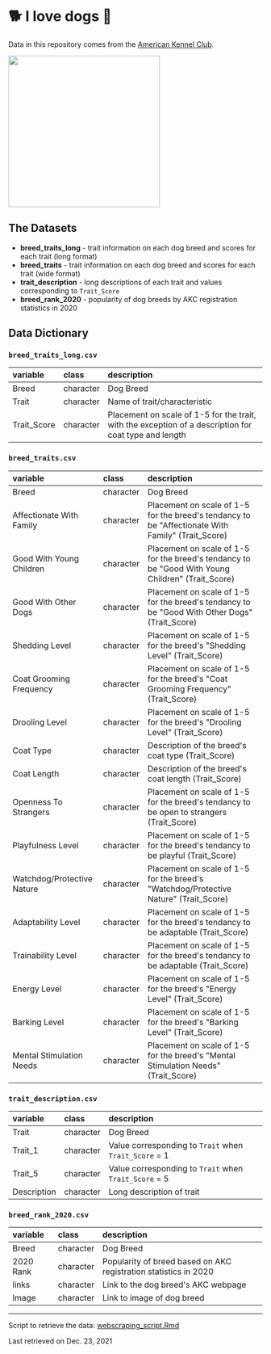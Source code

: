 # 🐕 I love dogs 🐶  

Data in this repository comes from the [American Kennel Club](https://www.akc.org/).

<img src="https://media-cldnry.s-nbcnews.com/image/upload/newscms/2020_28/1587661/dogs-age-years-kb-inline-200707.jpg" width="300" >

## The Datasets

- **breed_traits_long** - trait information on each dog breed and scores for each trait (long format)
- **breed_traits** - trait information on each dog breed and scores for each trait (wide format)
- **trait_description** - long descriptions of each trait and values corresponding to `Trait_Score`
- **breed_rank_2020** - popularity of dog breeds by AKC registration statistics in 2020


## Data Dictionary

### `breed_traits_long.csv`

|variable        |class     |description |
|:---------------|:---------|:-----------|
|Breed    |character | Dog Breed |
|Trait            |character | Name of trait/characteristic |
|Trait_Score            |character    | Placement on scale of 1-5 for the trait, with the exception of a description for coat type and length

### `breed_traits.csv`

|variable        |class     |description |
|:---------------|:---------|:-----------|
|Breed    |character | Dog Breed |
|Affectionate With Family            |character | Placement on scale of 1-5 for the breed's tendancy to be "Affectionate With Family" (Trait_Score) |
|Good With Young Children            |character | Placement on scale of 1-5 for the breed's tendancy to be "Good With Young Children" (Trait_Score) |
|Good With Other Dogs          |character | Placement on scale of 1-5 for the breed's tendancy to be "Good With Other Dogs" (Trait_Score) |
|Shedding Level          |character | Placement on scale of 1-5 for the breed's "Shedding Level" (Trait_Score) |
|Coat Grooming Frequency         |character | Placement on scale of 1-5 for the breed's "Coat Grooming Frequency" (Trait_Score) |
|Drooling Level         |character | Placement on scale of 1-5 for the breed's "Drooling Level" (Trait_Score) |
|Coat Type         |character | Description of the breed's coat type (Trait_Score) |
|Coat Length         |character | Description of the breed's coat length (Trait_Score) |
|Openness To Strangers            |character | Placement on scale of 1-5 for the breed's tendancy to be open to strangers (Trait_Score) |
|Playfulness Level           |character | Placement on scale of 1-5 for the breed's tendancy to be playful (Trait_Score) |
|Watchdog/Protective Nature         |character | Placement on scale of 1-5 for the breed's "Watchdog/Protective Nature" (Trait_Score) |
|Adaptability Level         |character | Placement on scale of 1-5 for the breed's tendancy to be adaptable (Trait_Score) |
|Trainability Level        |character | Placement on scale of 1-5 for the breed's tendancy to be adaptable (Trait_Score) |
|Energy Level         |character | Placement on scale of 1-5 for the breed's "Energy Level" (Trait_Score) |
|Barking Level         |character | Placement on scale of 1-5 for the breed's "Barking Level" (Trait_Score) |
|Mental Stimulation Needs         |character | Placement on scale of 1-5 for the breed's "Mental Stimulation Needs" (Trait_Score) |

### `trait_description.csv`

|variable        |class     |description |
|:---------------|:---------|:-----------|
|Trait    |character | Dog Breed |
|Trait_1            |character | Value corresponding to `Trait` when `Trait_Score` = 1 |
|Trait_5            |character    | Value corresponding to `Trait` when `Trait_Score` = 5 |
|Description            |character | Long description of trait |

### `breed_rank_2020.csv`

|variable        |class     |description |
|:---------------|:---------|:-----------|
|Breed    |character | Dog Breed |
|2020 Rank            |character | Popularity of breed based on AKC registration statistics in 2020 |
|links            |character    | Link to the dog breed's AKC webpage |
|Image            |character    | Link to image of dog breed |

********************************************************

Script to retrieve the data: [webscraping_script.Rmd](https://github.com/kkakey/dog_traits_AKC/blob/main/webscraping_script.Rmd)

Last retrieved on Dec. 23, 2021

